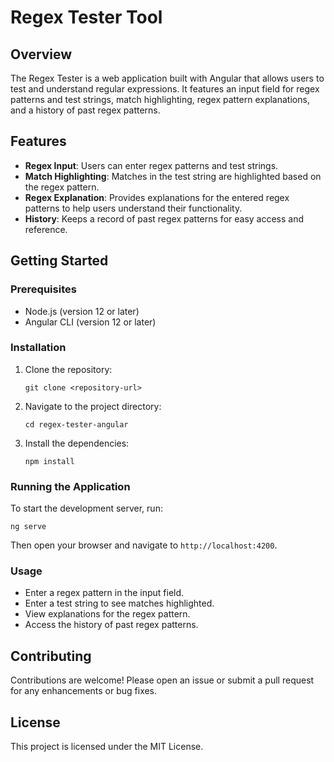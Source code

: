 # Regex Tester Tool

## Overview
The Regex Tester is a web application built with Angular that allows users to test and understand regular expressions. It features an input field for regex patterns and test strings, match highlighting, regex pattern explanations, and a history of past regex patterns.

## Features
- **Regex Input**: Users can enter regex patterns and test strings.
- **Match Highlighting**: Matches in the test string are highlighted based on the regex pattern.
- **Regex Explanation**: Provides explanations for the entered regex patterns to help users understand their functionality.
- **History**: Keeps a record of past regex patterns for easy access and reference.

## Getting Started

### Prerequisites
- Node.js (version 12 or later)
- Angular CLI (version 12 or later)

### Installation
1. Clone the repository:
   ```
   git clone <repository-url>
   ```
2. Navigate to the project directory:
   ```
   cd regex-tester-angular
   ```
3. Install the dependencies:
   ```
   npm install
   ```

### Running the Application
To start the development server, run:
```
ng serve
```
Then open your browser and navigate to `http://localhost:4200`.

### Usage
- Enter a regex pattern in the input field.
- Enter a test string to see matches highlighted.
- View explanations for the regex pattern.
- Access the history of past regex patterns.

## Contributing
Contributions are welcome! Please open an issue or submit a pull request for any enhancements or bug fixes.

## License
This project is licensed under the MIT License.